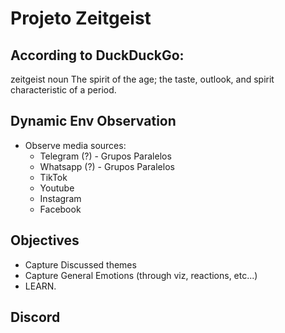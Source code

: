 # Projeto Zeitgeist 

## According to DuckDuckGo:

zeitgeist
noun
The spirit of the age; the taste, outlook, and spirit characteristic of a period.

## Dynamic Env Observation

- Observe media sources:
    - Telegram (?) - Grupos Paralelos 
    - Whatsapp (?) - Grupos Paralelos
    - TikTok
    - Youtube
    - Instagram
    - Facebook


## Objectives

- Capture Discussed themes
- Capture General Emotions (through viz, reactions, etc...)
- LEARN.

## Discord


